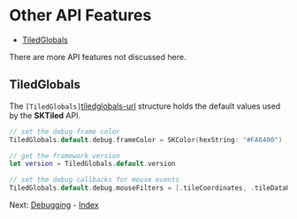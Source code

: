 # Other API Features

- [TiledGlobals](#tiledglobals)

There are more API features not discussed here.


## TiledGlobals

The `[TiledGlobals]`[tiledglobals-url] structure holds the default values used by the **SKTiled** API.


```swift
// set the debug frame color
TiledGlobals.default.debug.frameColor = SKColor(hexString: "#FA6400")

// get the framework version
let version = TiledGlobals.default.version

// set the debug callbacks for mouse events
TiledGlobals.default.debug.mouseFilters = [.tileCoordinates, .tileDataUnderCursor, .tilesUnderCursor]
```



Next: [Debugging](debugging.html) - [Index](Documentation.html#other-api-features)



[tiledglobals-url]:Classes/TiledGlobals.html
